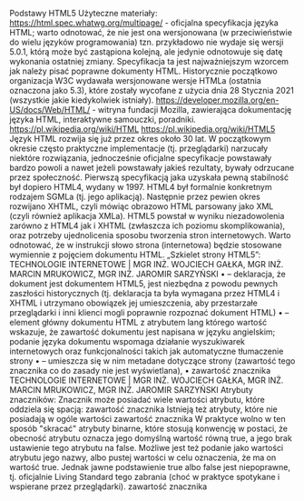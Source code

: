Podstawy HTML5
Użyteczne materiały:
https://html.spec.whatwg.org/multipage/ - oficjalna specyfikacja języka HTML; warto odnotować, że nie jest ona wersjonowana (w przeciwieństwie do wielu języków programowania) tzn. przykładowo nie wydaje się wersji 5.0.1, którą może być zastąpiona kolejną, ale jedynie odnotowuje się datę wykonania ostatniej zmiany. Specyfikacja ta jest najważniejszym wzorcem jak należy pisać poprawne dokumenty HTML. Historycznie początkowo organizacja W3C wydawała wersjonowane wersje HTMLa (ostatnia oznaczona jako 5.3), które zostały wycofane z użycia dnia 28 Stycznia 2021 (wszystkie jakie kiedykolwiek istniały).
https://developer.mozilla.org/en-US/docs/Web/HTML/ - witryna fundacji Mozilla, zawierająca dokumentację języka HTML, interaktywne samouczki, poradniki.
https://pl.wikipedia.org/wiki/HTML
https://pl.wikipedia.org/wiki/HTML5
Język HTML rozwija się już przez okres około 30 lat. W początkowym okresie często praktyczne implementacje (tj. przeglądarki) narzucały niektóre rozwiązania, jednocześnie oficjalne specyfikacje powstawały bardzo powoli a nawet jeżeli powstawały jakieś rezultaty, bywały odrzucane przez społeczność. Pierwszą specyfikacją jaka uzyskała pewną stabilność był dopiero HTML4, wydany w 1997. HTML4 był formalnie konkretnym rodzajem SGMLa (tj. jego aplikacją). Następnie przez pewien okres rozwijano XHTML, czyli mówiąc obrazowo HTML parsowany jako XML (czyli również aplikacja XMLa). HTML5 powstał w wyniku niezadowolenia zarówno z HTML4 jak i XHTML (zwłaszcza ich poziomu skomplikowania), oraz potrzeby ujednolicenia sposobu tworzenia stron internetowych.
Warto odnotować, że w instrukcji słowo strona (internetowa) będzie stosowane wymiennie z pojęciem dokumentu HTML.
„Szkielet strony HTML5”:
TECHNOLOGIE INTERNETOWE | MGR INŻ. WOJCIECH GAŁKA,
MGR INŻ. MARCIN MRUKOWICZ, MGR INŻ. JAROMIR SARZYŃSKI
• <!DOCTYPE html> – deklaracja, że dokument jest dokumentem HTML5, jest niezbędna z powodu pewnych zaszłości historycznych (tj. deklaracja ta była wymagana przez HTML4 i XHTML i utrzymano obowiązek jej umieszczenia, aby przestarzałe przeglądarki i inni klienci mogli poprawnie rozpoznać dokument HTML)
• <html lang="en"> – element główny dokumentu HTML z atrybutem lang którego wartość wskazuje, że zawartość dokumentu jest napisana w języku angielskim; podanie języka dokumentu wspomaga działanie wyszukiwarek internetowych oraz funkcjonalności takich jak automatyczne tłumaczenie strony
• <head> – umieszcza się w nim metadane dotyczące strony (zawartość tego znacznika co do zasady nie jest wyświetlana),
• <title> – tytuł dokumentu wyświetlany na karcie przeglądarki,
• <body> – umieszcza się w nim całą widoczną treść dokumentu.
Znaczniki (ang. tag):
• znacznik otwierający, zawartość znacznika, znacznik zamykający:
• znacznik w wersji nieposiadającej zawartości (pusty), niewymagającej zamknięcia:
Nazewnictwo anglojęzyczne (użyteczne w kontekście czytania dokumentacji): <!DOCTYPE html> <html lang="en">
<head>
<meta charset="UTF-8">
<title>Title</title>
</head>
<body>
</body> </html> <znacznik>zawartość znacznika</znacznik> <znacznik>
TECHNOLOGIE INTERNETOWE | MGR INŻ. WOJCIECH GAŁKA,
MGR INŻ. MARCIN MRUKOWICZ, MGR INŻ. JAROMIR SARZYŃSKI
<!-- To jest komentarz w języku HTML -->
Atrybuty znaczników:
Znacznik może posiadać wiele wartości atrybutu, które oddziela się spacją:
<znacznik atr1="war1 wart2 wart3" atr2="war2">zawartość znacznika</znacznik>
Istnieją też atrybuty, które nie posiadają w ogóle wartości
<znacznik atr1>zawartość znacznika</znacznik>
W praktyce wolno w ten sposób "skracać" atrybuty binarne, które stosują konwencję w postaci, że obecność atrybutu oznacza jego domyślną wartość równą true, a jego brak ustawienie tego atrybutu na false. Możliwe jest też podanie jako wartości atrybutu jego nazwy, albo pustej wartości w celu oznaczenia, że ma on wartość true. Jednak jawne podstawienie true albo false jest niepoprawne, tj. oficjalnie Living Standard tego zabrania (choć w praktyce spotykane i wspierane przez przeglądarki).
<znacznik atr1="">zawartość znacznika</znacznik> <!-- poprawnie>
<znacznik atr1="atr1">zawartość znacznika</znacznik> <!-- poprawnie>
<znacznik atr1="false">zawartość znacznika</znacznik> <!-- niepoprawnie>
<znacznik atr1="true">zawartość znacznika</znacznik> <!-- niepoprawnie>
Wyróżnia się dwie grupy atrybutów: lokalne i globalne.
•
Atrybuty globalne to te, których można użyć z dowolnym znacznikiem np. class, id, style
<znacznik id="wstep" class="">zawartość znacznika</znacznik>
•
Atrybuty lokalne to te których można używać z konkretnymi znacznikami np. znacznik img posiada lokalny atrybut alt
<img src="/images/red_panda.jpg" alt="panda czerwona">
Atrybuty można nieformalnie porównać do pól obiektu.
Wskazówki i porady:
<znacznik atr1="war1" atr2="war2">zawartość znacznika</znacznik> <znacznik atr1="war1" atr2="war2" atr3="war3">
TECHNOLOGIE INTERNETOWE | MGR INŻ. WOJCIECH GAŁKA,
MGR INŻ. MARCIN MRUKOWICZ, MGR INŻ. JAROMIR SARZYŃSKI
• HTML nie jest case-sensivite, natomiast zaleca się pisanie nazw elementów małymi literami i jest to powszechnie stosowane,
• nie można zapominać o znacznikach zamykających (oprócz tych niewymagających zamknięcia tj. z ang. tag omission),
• w przypadku zasobów znajdujących się w tej samej domenie, lepiej jest używać ścieżek względnych, co wyklucza problemy związane z ich przenoszeniem w przyszłości (w tym na inny serwer),
• niektóre znaczniki posiadają wymagane atrybuty np. znacznik img wymaga atrybutu alt, w którym zawarty jest tekst alternatywny dla użytkownika w razie problemu z wyświetleniem obrazka, lub wspomaga audiodeskrypcję dla osób niewidomych,
• wartości atrybutów znaczników muszą być zawarte w cudzysłowach, gdy w danej wartości występują spacje i inne znaki (" ' ` = < >), ale zaleca się zawsze używać cudzysłowów.
• używanie nagłówków (ang. headers) nie jest istotne tylko w kwestii wyglądu, ale także pod kątem semantyczności,
• w akapitach (ang. paragraph) dodatkowe spacje i znaki nowej linii są pomijane na wyświetlanej stronie,
• umieszczanie dużych obrazów może spowolnić ładowanie strony,
• obecnie UTF-8 jest domyślnym kodowaniem znaków (ang. charset), które zastąpiło wcześniej powszechnie używane ASCII, aczkolwiek jawne zdefiniowanie kodowania znaków może być pomocne dla przestarzałych albo niezgodnych ze specyfikacją klientów (w tym przeglądarek),
• część znaczników wyświetla zawartość od nowej linii (typu block), a pozostała część nie (typu inline).
• w atrybutach src, href podaje się zasadniczo poprawnie zdefiniowane adresy URL. Przy czym mogą to być: adresy względne (ang. relative) albo bezwzględne (ang. absolute). W pewnym uproszczeniu można przyjąć, że wyjściowo folder, w którym znajduje się otwarty plik HTML jest bieżącym i względem niego następuje definiowanie relatywnych ścieżek (może to jednak być zmienione za pomocą https://html.spec.whatwg.org/multipage/semantics.html#the-base-element). Więcej tutaj: https://url.spec.whatwg.org/#url-writing , https://url.spec.whatwg.org/#url-miscellaneous
TECHNOLOGIE INTERNETOWE | MGR INŻ. WOJCIECH GAŁKA,
MGR INŻ. MARCIN MRUKOWICZ, MGR INŻ. JAROMIR SARZYŃSKI
Specyfikacja HTML wyróżnia następujące kategorie elementów:
https://html.spec.whatwg.org/multipage/dom.html#kinds-of-content
Zadanie 1
Utwórz dokument index.html (zwyczajowa nazwa głównego dokumentu HTML, automatycznie ładowana przez serwer HTTP po wpisaniu adresu URL strony internetowej), a w nim szkielet dokumentu, którego język to język polski, tytuł wygląda w następujący sposób: "Jan Kowalski – muzyka to moja pasja".
Uruchom Visual Studio Code, w którym otwórz projekt (folder) o nazwie LAB002. Dla przejrzystości drzewa projektu zainstaluj dodatek dla VSCode o nazwie Material Icon Theme, który zawiera ikony dla plików i folderów sugerujące ich zawartość.
Wpisz w utworzonym pliku index.html ciąg "html:" i zatwierdź klawiszem enter snippet podstawowego dokumentu HTML5.
TECHNOLOGIE INTERNETOWE | MGR INŻ. WOJCIECH GAŁKA,
MGR INŻ. MARCIN MRUKOWICZ, MGR INŻ. JAROMIR SARZYŃSKI
Ustaw tytuł strony w znaczniku <title> na "Jan Kowalski - z pasją do muzyki".
Zainstaluj dodatek "Live Server". Jest to serwer deweloperski (czyli służący do tworzenia stron, a nie hostowania ich na produkcji). Słowo Live oznacza, że po zrobieniu jakiejkolwiek zmiany serwer przeładowuje stronę i ją od razu renderuje.
Uruchomić stronę w przeglądarce klikając prawym przyciskiem myszy polu edytora a następnie wybrać opcję Open with Live Server.
Dodatek odświeży automatycznie stronę po zapisaniu pliku w VSCode
TECHNOLOGIE INTERNETOWE | MGR INŻ. WOJCIECH GAŁKA,
MGR INŻ. MARCIN MRUKOWICZ, MGR INŻ. JAROMIR SARZYŃSKI
Niezapisany plik oznaczony jest kropką na karcie z nazwą pliku. Zapisać plik i zapamiętać skrót służący do zapisywania ctrl+s (kropka powinna zniknąć a strona w przeglądarce zostać odświeżona).
Na marginesie istnieje też możliwość zainstalowania dodatku, który renderuje HTML wewnątrz VSCode'a do szybkiego podglądu.
W celu włączenia podglądu wciskamy najpierw ctrl+q a następnie po zwolnieniu tych klawiszy s.
Zadanie 2
Tag <h1> do <h6> służy do tworzenia nagłówków dla sekcji dokumentu.
Nagłówek pierwszego stopnia <h1> jest najważniejszy. W przeszłości zalecano wykorzystanie go jedynie jeden raz w całym dokumencie, jednak HTML5 zniósł to ograniczenie. Nagłówki mogą pojawiać się wielokrotnie w dokumencie.
Utwórz nagłówek pierwszego poziomu zawierający tytuł strony związany z zainteresowaniami np. Topo wspinaczkowe – przewodnik dla nowicjuszy
TECHNOLOGIE INTERNETOWE | MGR INŻ. WOJCIECH GAŁKA,
MGR INŻ. MARCIN MRUKOWICZ, MGR INŻ. JAROMIR SARZYŃSKI
Utwórz nagłówek 2 poziomu o tytule Zespół Redakcyjny. Oraz nagłówek 3 poziomu z imieniem i nazwiskiem.
Tag <img src="" alt=""> służy do zamieszczania grafiki w dokumencie. Atrybuty src oraz alt są to atrybuty wymagane!
-
src= definiuje ścieżkę do obrazka (preferowana jest ścieżka względna)
-
alt= tekst wyświetlany, jeśli obrazek nie może zostać wczytany
<img src="images/red_panda.jpg" alt="Panda czerwona">
Więcej o tagu <img>
https://html.spec.whatwg.org/multipage/embedded-content.html#the-img-element
https://developer.mozilla.org/en-US/docs/Web/HTML/Element/img
Uwaga boczna: założono, że w folderze bieżącym (tj. tym w którym znajduje się ten dokument HTML) znajduje się podfolder images, w którym dopiero znajduje się obraz JPEG.
Pod nagłówkiem umieść zdjęcie redaktora w formacie jpg.
TECHNOLOGIE INTERNETOWE | MGR INŻ. WOJCIECH GAŁKA,
MGR INŻ. MARCIN MRUKOWICZ, MGR INŻ. JAROMIR SARZYŃSKI
Umieszczanie zdjęć o bardzo dobrej jakości znacznie obniży wydajność przetwarzania dokumentu HTML przez przeglądarkę.
Znacznik <p> mówi o tym, że dany fragment dokumentu to akapit. Oznacza, to że jego zawartość jest połączona tematycznie i podczas renderingu pojawi się odstęp od innych elementów.
https://developer.mozilla.org/en-US/docs/Web/HTML/Element/p
https://html.spec.whatwg.org/multipage/grouping-content.html#the-p-element
<p>Treść paragrafu.</p>
Użyj tego znacznika do stworzenia opisu redaktora pod zdjęciem. Opis powinien zawierać więcej niż 600 znaków.
Znacznik <hr> (horizontal breakdown) mówi, że w dalszej części dokumentu wystąpi zmiana tematu.
https://developer.mozilla.org/en-US/docs/Web/HTML/Element/hr?retiredLocale=pl
https://html.spec.whatwg.org/multipage/grouping-content.html#the-hr-element
Dodaj nowego redaktora a następnie oddziel treść dotyczącą poszczególnych redaktorów znacznikiem<hr>
TECHNOLOGIE INTERNETOWE | MGR INŻ. WOJCIECH GAŁKA,
MGR INŻ. MARCIN MRUKOWICZ, MGR INŻ. JAROMIR SARZYŃSKI
Zadanie 3
Utwórz nagłówek "Najpopularniejsze artykuły" 2 poziomu.
Utwórz listę nieuporządkowaną trzypoziomową związaną z tematyką strony. Przykładowa lista:
TECHNOLOGIE INTERNETOWE | MGR INŻ. WOJCIECH GAŁKA,
MGR INŻ. MARCIN MRUKOWICZ, MGR INŻ. JAROMIR SARZYŃSKI
Tworzenie list odbywa się przez zdefiniowanie korzenia znacznikiem <ol> (lista uporządkowana ordered list) lub <ul> (lista nieuporządkowana, unordered list). Następnie w zawartości znacznika definiujemy elementy listy oznaczone znacznikiem <li>.
<ol>
<li>element 1</li>
<li>element 2</li>
<li>element 3</li>
<li>element 4</li>
<li>element 5</li>
</ol>
<ul>
<li>element 1</li>
<li>element 2</li>
<li>element 3</li>
<li>element 4</li>
<li>element 5</li>
</ul>
Aby utworzyć listę zagnieżdżoną należy w elemencie listy zdefiniować nową listę:
<ol>
<li>element 1</li>
<li>element 2</li>
<li>element 3
<ul>
TECHNOLOGIE INTERNETOWE | MGR INŻ. WOJCIECH GAŁKA,
MGR INŻ. MARCIN MRUKOWICZ, MGR INŻ. JAROMIR SARZYŃSKI
<li>element 1</li>
<li>element 2</li>
<li>element 3</li>
<li>element 4</li>
<li>element 5</li>
</ul>
</li>
<li>element 4</li>
<li>element 5</li>
</ol>
https://developer.mozilla.org/en-US/docs/Web/HTML/Element/ol
https://developer.mozilla.org/en-US/docs/Web/HTML/Element/ul
https://html.spec.whatwg.org/multipage/grouping-content.html#the-ol-element
https://html.spec.whatwg.org/multipage/grouping-content.html#the-ul-element
Zadanie 4
Utwórz nagłówek "Terminarz Wydarzeń" a następnie utwórz tabelę związaną z wydarzeniami tematycznie związanymi z tytułem strony. Przy tworzeniu tabeli należy użyć atrybutów colspan (scalanie kolumn) i rowspan (scalanie wierszy) do połączenia komórek w odpowiednich miejscach.
Przykładowa tabela:
Przykładowa tabela:
TECHNOLOGIE INTERNETOWE | MGR INŻ. WOJCIECH GAŁKA,
MGR INŻ. MARCIN MRUKOWICZ, MGR INŻ. JAROMIR SARZYŃSKI
<table border="1">
<thead>
<tr>
<th>Nagłówek 1 kolumny</th>
<th>Nagłówek 2 kolumny</th>
<th>Nagłówek 3 kolumny</th>
</tr>
</thead>
<tbody>
<tr>
<th>Nagłówek 1 wiersza</th>
<td>komórka 1</td>
<td>komórka 2</td>
</tr>
<tr>
<th>Nagłówek 2 wiersza</th>
<td>komórka 3</td>
<td>komórka 4</td>
</tr>
</tbody>
</table>
•
<table border="1"> główny znacznik, wewnątrz którego definiuje się strukturę tabeli
Atrybut border jest dodany wyłącznie w celach demonstracyjnych/testowych!!! aby uwidocznić wygląd tabeli. ATRYBUTU NIE NALEŻY STOSOWAĆ WEDŁUG OBECNEJ SPECYFIKACJI HTML!
•
<thead> znacznik grupujący nagłówek tabeli
•
<tbody> znacznik grupujący elementy ciała tabeli
•
<tr> znacznik definiujący wiersz tabeli, wewnątrz niego zdefiniowane są komórki
•
<th> znacznik definiujący komórkę nagłówkową
•
<td> Znacznik definiujący komórkę
Łączenie wierszy i kolumn odbywa się za pomocą atrybutów rowspan i colspan dodawanych do znaczników komórek.
Łącząc komórki należy podać ich odpowiednią liczbę w danym wymiarze.
<table border="1">
<thead>
<tr>
<th>Nagłówek 1 kolumny</th>
TECHNOLOGIE INTERNETOWE | MGR INŻ. WOJCIECH GAŁKA,
MGR INŻ. MARCIN MRUKOWICZ, MGR INŻ. JAROMIR SARZYŃSKI
<th colspan="2">połączenie dwóch nagłówków</th>
<th>Nagłówek 4 kolumny</th>
</tr>
</thead>
<tbody>
<tr>
<th>Nagłówek 1 wiersza</th>
<td>komórka 1</td>
<td>komórka 2</td>
<td>komórka 3</td>
</tr>
<tr>
<th>Nagłówek 2 wiersza</th>
<td>komórka 4</td>
<td>komórka 5</td>
<td rowspan="2">połączenie dwóch komórek w kolumnie</td>
</tr>
<tr>
<th>Nagłówek 3 wiersza</th>
<td>komórka 7</td>
<td>komórka 8</td>
</tr>
</tbody>
</table>
https://developer.mozilla.org/en-US/docs/Web/HTML/Element/table
https://html.spec.whatwg.org/multipage/tables.html#the-table-element
Zadanie 5
Znacznik footer (stopka strony) wydziela fragment dokumentu, w którym definiujemy informacje dodatkowe takie jak dane kontaktowe, informacje o prawach autorskich, linki do innych stron, inne informacje.
Wykorzystaj dotychczas zdobyte informacje na temat języka HTML do stworzenia stopki dokumentu zawierającej poprawnie użyte następujące znaczniki:
•
<address> - wewnątrz znacznika zdefiniowane zostać powinny informacje kontaktowe
•
<a href=""> - służy do tworzenia hiperłączy (linków) w dokumentach. Atrybut href definiuje źródło, do którego odwołuje się zawartość znacznika. W praktyce href powinien być poprawnie zdefiniowanym adresem URL.
TECHNOLOGIE INTERNETOWE | MGR INŻ. WOJCIECH GAŁKA,
MGR INŻ. MARCIN MRUKOWICZ, MGR INŻ. JAROMIR SARZYŃSKI
•
<img width="", heigth=""> osadzone jako zawartość <a> i będące linkami do social media (tj. obraz jest jednocześnie linkiem). Atrybuty width i height pozwalają określić rozmiar obrazka w pixelach.
Wykorzystaj encje do oznaczenia praw autorskich (copyrightów):
https://developer.mozilla.org/en-US/docs/Glossary/Entity
Przed upowszechnieniem się UTF-8 encje były konieczne do reprezentowania znaków specjalnych. Obecnie są częściej wykorzystywane, aby wypisać poprawnie znaki <, >, które łatwo pomylić syntaktycznie z początkiem/końcem znaczników.
Zadanie 6
Zapoznaj się z dokumentacją następujących znaczników:
https://html.spec.whatwg.org/multipage/text-level-semantics.html#usage-summary
Następnie napisz akapit, który poprawnie wykorzystuje następujące znaczniki:
•
<b> - reprezentuje fragment tekstu, na który zwraca się uwagę z praktycznych powodów ("bring attention"), bez przekazywania dodatkowego znaczenia i bez sugerowania innej narracji lub nastroju, takich jak słowa kluczowe w streszczeniu dokumentu. W czasach historycznych był to znacznik prezentacyjny "bold font"; wciąż wiele przeglądarek renderuje jego zawartość jako pogrubioną czcionkę, jednak obecnie nie należy polegać na tym zachowaniu. Przykładowo wyszukiwarka potraktuje zawartość tego znacznika jako kluczową dla strony (więc będzie mieć to znaczenie przy pozycjonowaniu strony dla danej frazy), stąd nie powinno się oznaczać tym znacznikiem mniej lub bardziej przypadkowych tekstów.
•
<i> - reprezentuje fragment tekstu w innej narracji lub nastroju, lub w inny sposób odbiegający od normalnego tekstu np. termin techniczny. W czasach historycznych był to znacznik prezentacyjny "italic", wciąż wiele przeglądarek renderuje jego zawartość jako kursywę, jednak obecnie nie należy polegać na tym zachowaniu.
•
<q> - reprezentuje cytat (od ang. quotation).
Porównaj wynik renderowania znaczników:
•
<cite>
•
<em>
•
<var>
TECHNOLOGIE INTERNETOWE | MGR INŻ. WOJCIECH GAŁKA,
MGR INŻ. MARCIN MRUKOWICZ, MGR INŻ. JAROMIR SARZYŃSKI
Co możesz o nim powiedzieć?
Zadanie 7
Uporządkuj zawartość strony wykorzystując poniższe znaczniki:
•
<hgroup> - jest używany do grupowania nagłówków <h1>-<h6>, które tworzą hierarchię sekcji na stronie
•
<header> - jest używany do zawarcia informacji lub elementów, które są zazwyczaj umieszczone na górze strony i dostarczają ogólnych informacji o treści strony lub sekcji
•
<article> - ma znaczenie semantyczne związane z sekcją lub treścią, która stanowi niezależną i samodzielnie sensowną część strony internetowej lub dokumentu.
•
<section> - treści, które są ze sobą powiązane tematycznie lub konceptualnie
•
<aside> - informacje dodatkowe, które mogą być interesujące, ale nie są niezbędne do zrozumienia treści głównej
•
<nav> - oznaczaniem sekcji nawigacyjnej strony internetowej
•
<menu> - znacznik tworzący menu, jest używany zamiast znacznika <ul> - aby semantycznie wskazać, że opcje wewnątrz niego zdefiniowane za pomocą <li> tworzą menu.
Do każdego z nagłówków drugiego poziomu dodaj atrybut id o unikatowej wartości. Następnie utwórz menu składające się z hiperłączy do odpowiednich nagłówków.
Hiperłącza mogą odwoływać się do nagłówków przez zdefiniowanie wartości atrybutu href jako #[id znacznika]:
<a href="#heading">Przejdź do nagłówka o id heading.</a>
<div style="display: block;height: 5000px;"></div>
<h2 id=heading>Nagłówek o id heading</h2>
Zadanie 8*
Utwórz dokument będący pierwszym wpisem na blogu. Wykorzystaj zdobytą wiedzę do stworzenia treści wpisu, dodania zdjęć oraz ciekawostki. Ciekawostka powinna być zdefiniowana z użyciem znaczników <details> oraz <summary>.
https://developer.mozilla.org/en-US/docs/Web/HTML/Element/details
TECHNOLOGIE INTERNETOWE | MGR INŻ. WOJCIECH GAŁKA,
MGR INŻ. MARCIN MRUKOWICZ, MGR INŻ. JAROMIR SARZYŃSKI
https://html.spec.whatwg.org/multipage/interactive-elements.html#the-details-element
<mark>
<cite>
<ruby>
